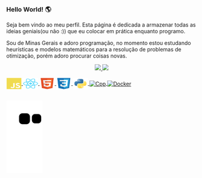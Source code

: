 ### Hello World! 🌎

Seja bem vindo ao meu perfil. Esta página é dedicada a armazenar todas as ideias geniais(ou não :)) que eu colocar em prática enquanto programo.
  
Sou de Minas Gerais e adoro programação, no momento estou estudando heurísticas e modelos matemáticos para a resolução de problemas de otimização, porém adoro procurar coisas novas.



<div align="center">
  <a href="https://github.com/carlosE1602">
  <img height="180em" src="https://github-readme-stats.vercel.app/api?username=carlosE1602&show_icons=true&theme=onedark&include_all_commits=true&count_private=true"/>
  <img height="180em" src="https://github-readme-stats.vercel.app/api/top-langs/?username=carlosE1602&langs_count=10&layout=compact&theme=onedark&count_private=true"/>
</div>
<div style="display: inline_block"><br>
  <img align="center" alt="Js" height="30" width="40" src="https://raw.githubusercontent.com/devicons/devicon/master/icons/javascript/javascript-plain.svg">
  <img align="center" alt="React" height="30" width="40" src="https://raw.githubusercontent.com/devicons/devicon/master/icons/react/react-original.svg">
  <img align="center" alt="HTML" height="30" width="40" src="https://raw.githubusercontent.com/devicons/devicon/master/icons/html5/html5-original.svg">
  <img align="center" alt="CSS" height="30" width="40" src="https://raw.githubusercontent.com/devicons/devicon/master/icons/css3/css3-original.svg">
  <img align="center" alt="Python" height="30" width="40"  src="https://raw.githubusercontent.com/devicons/devicon/master/icons/python/python-original.svg">
<img align="center" alt="Cpp" height="30" width="40"
src="https://cdn.jsdelivr.net/gh/devicons/devicon/icons/cplusplus/cplusplus-original.svg"/>
 <img align="center" alt="Docker" height="30" width="40"
  src="https://cdn.jsdelivr.net/gh/devicons/devicon/icons/docker/docker-original.svg" />

          
  
          
</div>
  
  ##
 
<div> 

 
  ![Snake animation](https://github.com/carlosE1602/carlosE1602/blob/output/github-contribution-grid-snake.svg)
 
</div>
